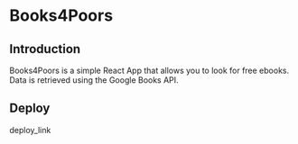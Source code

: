 # Books4Poors

## Introduction
Books4Poors is a simple React App that allows you to look for free ebooks. Data is retrieved using the Google Books API.

## Deploy
deploy_link